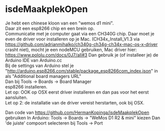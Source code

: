 # isdeMaakplekOpen

                        
Je hebt een chinese kloon van een "wemos d1 mini".                        
Daar zit een esp8266 chip en een brein op.                        
Communicatie met je computer gaat via een CH340G chip.
Daar moet je even de driver voor installeren op je Mac. (CH34x_Install_V1.3 via https://github.com/adrianmihalko/ch340g-ch34g-ch34x-mac-os-x-driver crasht niet), mocht je een nodeMCU gebruiken, Mac driver hier: https://www.pololu.com/docs/0J7/all#3
Dan gebruik je (of installeer je) de Arduino IDE van Arduino.cc                        
Bij de settings van Arduino stel je "http://arduino.esp8266.com/stable/package_esp8266com_index.json" in als "Additional board managers URL"                        
Dan bij Tools -> Boards -> Board Manager                        
esp8266 installeren.                        
Let op: OOK op OSX eerst driver installeren en dan pas voor het eerst aansluiten.                        
Let op 2: de installatie van de driver vereist herstarten, ook bij OSX.

Dan code van https://github.com/HermanKopinga/isdeMaakplekOpen gebruiken
In Arduino: Tools -> Boards -> "WeMos D1 R2 & mini" kiezen
Dan 'de juiste' compoort selecteren bij Tools -> Port
